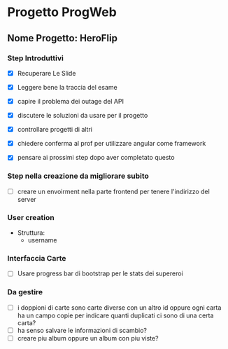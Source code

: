 # Progetto ProgWeb

## Nome Progetto: HeroFlip


### Step Introduttivi

- [X] Recuperare Le Slide
- [X] Leggere bene la traccia del esame
- [X] capire il problema dei outage del API
- [X] discutere le soluzioni da usare per il progetto
- [X] controllare progetti di altri
- [X] chiedere conferma al prof per utilizzare angular come framework
- [X] pensare ai prossimi step dopo aver completato questo


### Step nella creazione da migliorare subito
- [ ] creare un envoirment nella parte frontend per tenere l'indirizzo del server

### User creation 
- Struttura: 
  - username



### Interfaccia Carte

- [ ] Usare progress bar di bootstrap per le stats dei supereroi






### Da gestire

- [ ] i doppioni di carte sono carte diverse con un altro id oppure ogni carta ha un campo copie per indicare quanti duplicati ci sono di una certa carta?
- [ ] ha senso salvare le informazioni di scambio?
- [ ] creare piu album oppure un album con piu viste?